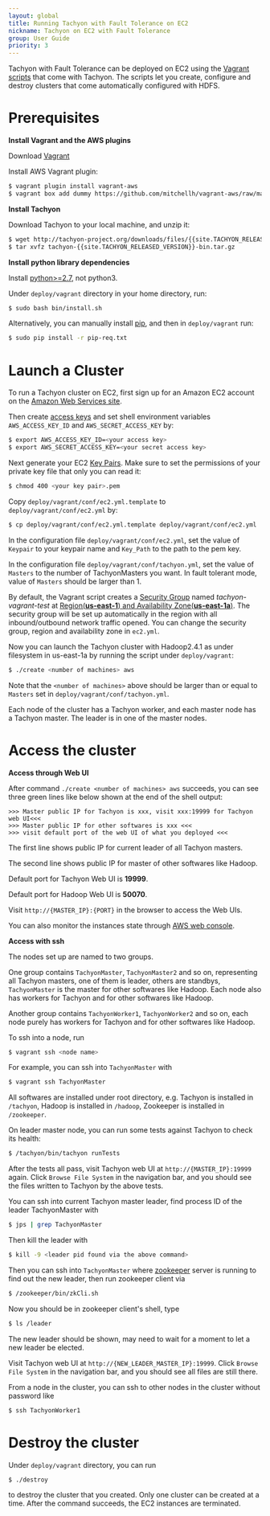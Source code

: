 ```yaml
---
layout: global
title: Running Tachyon with Fault Tolerance on EC2
nickname: Tachyon on EC2 with Fault Tolerance
group: User Guide
priority: 3
---
```


Tachyon with Fault Tolerance can be deployed on EC2 using the
[Vagrant scripts](https://github.com/amplab/tachyon/tree/master/deploy/vagrant) that come with
Tachyon. The scripts let you create, configure and destroy clusters that come automatically
configured with HDFS.

# Prerequisites

**Install Vagrant and the AWS plugins**

Download [Vagrant](https://www.vagrantup.com/downloads.html)

Install AWS Vagrant plugin:

```bash
$ vagrant plugin install vagrant-aws
$ vagrant box add dummy https://github.com/mitchellh/vagrant-aws/raw/master/dummy.box
```

**Install Tachyon**

Download Tachyon to your local machine, and unzip it:

```bash
$ wget http://tachyon-project.org/downloads/files/{{site.TACHYON_RELEASED_VERSION}}/tachyon-{{site.TACHYON_RELEASED_VERSION}}-bin.tar.gz
$ tar xvfz tachyon-{{site.TACHYON_RELEASED_VERSION}}-bin.tar.gz
```

**Install python library dependencies**

Install [python>=2.7](https://www.python.org/), not python3.

Under `deploy/vagrant` directory in your home directory, run:

```bash
$ sudo bash bin/install.sh
```

Alternatively, you can manually install [pip](https://pip.pypa.io/en/latest/installing/), and then
in `deploy/vagrant` run:

```bash
$ sudo pip install -r pip-req.txt
```

# Launch a Cluster

To run a Tachyon cluster on EC2, first sign up for an Amazon EC2 account
on the [Amazon Web Services site](http://aws.amazon.com/).

Then create [access keys](https://aws.amazon.com/developers/access-keys/)
and set shell environment variables `AWS_ACCESS_KEY_ID` and `AWS_SECRET_ACCESS_KEY` by:

```bash
$ export AWS_ACCESS_KEY_ID=<your access key>
$ export AWS_SECRET_ACCESS_KEY=<your secret access key>
```

Next generate your EC2
[Key Pairs](http://docs.aws.amazon.com/AWSEC2/latest/UserGuide/ec2-key-pairs.html). Make sure to set
the permissions of your private key file that only you can read it:

```bash
$ chmod 400 <your key pair>.pem
```

Copy `deploy/vagrant/conf/ec2.yml.template` to `deploy/vagrant/conf/ec2.yml` by:

```bash
$ cp deploy/vagrant/conf/ec2.yml.template deploy/vagrant/conf/ec2.yml
```

In the configuration file `deploy/vagrant/conf/ec2.yml`, set the value of `Keypair` to your keypair
name and `Key_Path` to the path to the pem key.

In the configuration file `deploy/vagrant/conf/tachyon.yml`, set the value of `Masters` to the
number of TachyonMasters you want. In fault tolerant mode, value of `Masters` should be larger than
1.

By default, the Vagrant script creates a
[Security Group](http://docs.aws.amazon.com/AWSEC2/latest/UserGuide/using-network-security.html)
named *tachyon-vagrant-test* at
[Region(**us-east-1**) and Availability Zone(**us-east-1a**)](http://docs.aws.amazon.com/AWSEC2/latest/UserGuide/using-regions-availability-zones.html).
The security group will be set up automatically in the region with all inbound/outbound network
traffic opened. You can change the security group, region and availability zone in `ec2.yml`.

Now you can launch the Tachyon cluster with Hadoop2.4.1 as under filesystem in us-east-1a by running
the script under `deploy/vagrant`:

```bash
$ ./create <number of machines> aws
```

Note that the `<number of machines>` above should be larger than or equal to `Masters` set in
`deploy/vagrant/conf/tachyon.yml`.

Each node of the cluster has a Tachyon worker, and each master node has a Tachyon master. The leader
is in one of the master nodes.

# Access the cluster

**Access through Web UI**

After command `./create <number of machines> aws` succeeds, you can see three green lines like below
shown at the end of the shell output:

    >>> Master public IP for Tachyon is xxx, visit xxx:19999 for Tachyon web UI<<<
    >>> Master public IP for other softwares is xxx <<<
    >>> visit default port of the web UI of what you deployed <<<

The first line shows public IP for current leader of all Tachyon masters.

The second line shows public IP for master of other softwares like Hadoop.

Default port for Tachyon Web UI is **19999**.

Default port for Hadoop Web UI is **50070**.

Visit `http://{MASTER_IP}:{PORT}` in the browser to access the Web UIs.

You can also monitor the instances state through
[AWS web console](https://console.aws.amazon.com/console/home?region=us-east-1).

**Access with ssh**

The nodes set up are named to two groups.

One group contains `TachyonMaster`, `TachyonMaster2` and so on, representing all Tachyon masters,
one of them is leader, others are standbys, `TachyonMaster` is the master for other softwares like
Hadoop. Each node also has workers for Tachyon and for other softwares like Hadoop.

Another group contains `TachyonWorker1`, `TachyonWorker2` and so on, each node purely has workers
for Tachyon and for other softwares like Hadoop.

To ssh into a node, run

```bash
$ vagrant ssh <node name>
```

For example, you can ssh into `TachyonMaster` with

```bash
$ vagrant ssh TachyonMaster
```

All softwares are installed under root directory, e.g. Tachyon is installed in `/tachyon`, Hadoop is
installed in `/hadoop`, Zookeeper is installed in `/zookeeper`.

On leader master node, you can run some tests against Tachyon to check its health:

```bash
$ /tachyon/bin/tachyon runTests
```

After the tests all pass, visit Tachyon web UI at `http://{MASTER_IP}:19999` again. Click
`Browse File System` in the navigation bar, and you should see the files written to Tachyon by the
above tests.

You can ssh into current Tachyon master leader, find process ID of the leader TachyonMaster with

```bash
$ jps | grep TachyonMaster
```

Then kill the leader with

```bash
$ kill -9 <leader pid found via the above command>
```

Then you can ssh into `TachyonMaster` where [zookeeper](http://zookeeper.apache.org/) server is
running to find out the new leader, then run zookeeper client via

```bash
$ /zookeeper/bin/zkCli.sh
```

Now you should be in zookeeper client's shell, type

```bash
$ ls /leader
```

The new leader should be shown, may need to wait for a moment to let a new leader be elected.

Visit Tachyon web UI at `http://{NEW_LEADER_MASTER_IP}:19999`. Click `Browse File System` in the
navigation bar, and you should see all files are still there.

From a node in the cluster, you can ssh to other nodes in the cluster without password like

```bash
$ ssh TachyonWorker1
```

# Destroy the cluster

Under `deploy/vagrant` directory, you can run

```bash
$ ./destroy
```

to destroy the cluster that you created. Only one cluster can be created at a time. After the
command succeeds, the EC2 instances are terminated.
